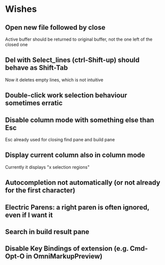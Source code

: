 # Wishes

## Open new file followed by close

Active buffer should be returned to original buffer, not the one left of the closed one

## Del with Select_lines (ctrl-Shift-up) should behave as Shift-Tab

Now it deletes empty lines, which is not intuitive

## Double-click work selection behaviour sometimes erratic

## Disable column mode with something else than Esc

Esc already used for closing find pane and build pane

## Display current column also in column mode

Currently it displays "x selection regions"

## Autocompletion not automatically (or not already for the first character)

## Electric Parens: a right paren is often ignored, even if I want it

## Search in build result pane

## Disable Key Bindings of extension (e.g. Cmd-Opt-O in OmniMarkupPreview)
